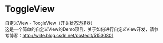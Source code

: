 # ToggleView
自定义View - ToogleView（开关状态选择器）  
这是一个简单的自定义View的Demo项目，关于如何进行自定义View开发，请参考博客：http://write.blog.csdn.net/postedit/51530801
